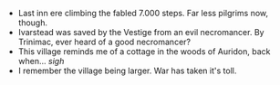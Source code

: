 - Last inn ere climbing the fabled 7.000 steps. Far less pilgrims now, though.
- Ivarstead was saved by the Vestige from an evil necromancer. By Trinimac, ever heard of a good necromancer?
- This village reminds me of a cottage in the woods of Auridon, back when... *sigh*
- I remember the village being larger. War has taken it's toll.
